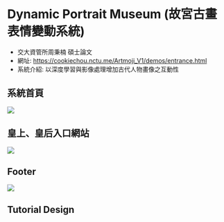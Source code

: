 Dynamic Portrait Museum (故宮古畫表情變動系統)
===
- 交大資管所周秉楠 碩士論文
- 網址: https://cookiechou.nctu.me/Artmoji_V1/demos/entrance.html
- 系統介紹: 以深度學習與影像處理增加古代人物畫像之互動性

## 系統首頁
![](https://i.imgur.com/z2wMLAh.jpg)

## 皇上、皇后入口網站
![](https://i.imgur.com/VC5a7fR.jpg)

## Footer
![](https://i.imgur.com/zb4byBy.png)

## Tutorial Design

